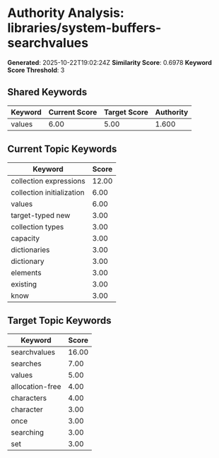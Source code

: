 # Authority Analysis: libraries/system-buffers-searchvalues

**Generated**: 2025-10-22T19:02:24Z
**Similarity Score**: 0.6978
**Keyword Score Threshold**: 3

## Shared Keywords

| Keyword | Current Score | Target Score | Authority |
|---------|---------------|--------------|-----------|
| values | 6.00 | 5.00 | 1.600 |

## Current Topic Keywords

| Keyword | Score |
|---------|-------|
| collection expressions | 12.00 |
| collection initialization | 6.00 |
| values | 6.00 |
| target-typed new | 3.00 |
| collection types | 3.00 |
| capacity | 3.00 |
| dictionaries | 3.00 |
| dictionary | 3.00 |
| elements | 3.00 |
| existing | 3.00 |
| know | 3.00 |

## Target Topic Keywords

| Keyword | Score |
|---------|-------|
| searchvalues | 16.00 |
| searches | 7.00 |
| values | 5.00 |
| allocation-free | 4.00 |
| characters | 4.00 |
| character | 3.00 |
| once | 3.00 |
| searching | 3.00 |
| set | 3.00 |


